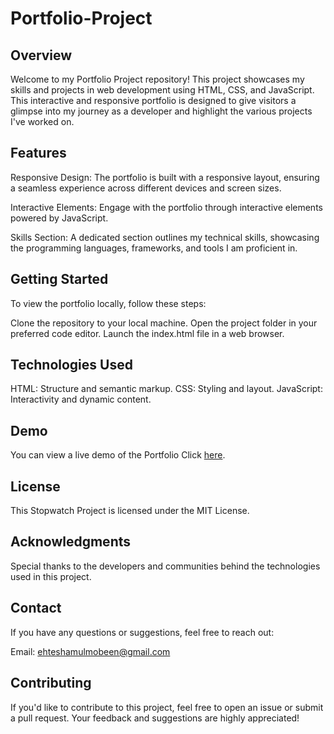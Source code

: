 ﻿# Portfolio-Project

## Overview

Welcome to my Portfolio Project repository! This project showcases my skills and projects in web development using HTML, CSS, and JavaScript. This interactive and responsive portfolio is designed to give visitors a glimpse into my journey as a developer and highlight the various projects I've worked on.

## Features

Responsive Design: The portfolio is built with a responsive layout, ensuring a seamless experience across different devices and screen sizes.

Interactive Elements: Engage with the portfolio through interactive elements powered by JavaScript. 

Skills Section: A dedicated section outlines my technical skills, showcasing the programming languages, frameworks, and tools I am proficient in.

## Getting Started

To view the portfolio locally, follow these steps:

Clone the repository to your local machine.
Open the project folder in your preferred code editor.
Launch the index.html file in a web browser.

## Technologies Used

HTML: Structure and semantic markup.
CSS: Styling and layout.
JavaScript: Interactivity and dynamic content.

## Demo
You can view a live demo of the Portfolio Click [here]( https://ehtesham404.github.io/Portfolio-Project/).


## License

This Stopwatch Project is licensed under the MIT License.

## Acknowledgments

Special thanks to the developers and communities behind the technologies used in this project.

## Contact

If you have any questions or suggestions, feel free to reach out:

Email: ehteshamulmobeen@gmail.com

## Contributing

If you'd like to contribute to this project, feel free to open an issue or submit a pull request. Your feedback and suggestions are highly appreciated!
